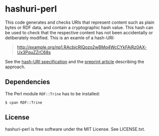 hashuri-perl
============

This code generates and checks URIs that represent content such as plain bytes or RDF data, and
contain a cryptographic hash value. This hash can be used to check that the respective content has
not been accidentally or deliberately modified. This is an examle of a hash-URI:

> http://example.org/np1.RAcbjcRIQozo2wBMq4WcCYkFAjRz0AX-Ux3PquZZrC68s

See the [hash-URI specification](https://github.com/tkuhn/hashuri-spec) and the
[preprint article](http://arxiv.org/abs/1401.5775) describing the approach.


Dependencies
------------

The Perl module `RDF::Trine` has to be installed:

    $ cpan RDF::Trine


License
-------

hashuri-perl is free software under the MIT License. See LICENSE.txt.
